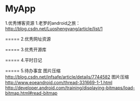 MyApp
=====
1.优秀博客资源
  1.老罗的android之旅：http://blog.csdn.net/Luoshengyang/article/list/1



=====
2.优秀网址资源


=====
3.优秀开源库

=====
4.平时日记

=====
5.待办事宜
  图片压缩
	http://blog.csdn.net/infsafe/article/details/7744582	图片压缩
	http://www.eoeandroid.com/thread-331669-1-1.html
	http://developer.android.com/training/displaying-bitmaps/load-bitmap.html#read-bitmap









